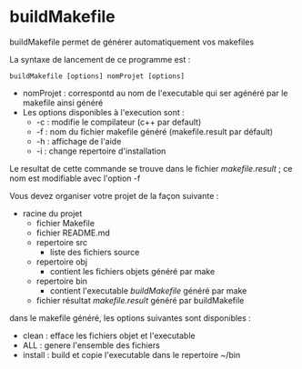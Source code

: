 # buildMakefile

buildMakefile permet de générer automatiquement vos makefiles

La syntaxe de lancement de ce programme est :

	buildMakefile [options] nomProjet [options]

* nomProjet : correspontd au nom de l'executable qui ser agénéré par le makefile ainsi généré
* Les options disponibles à l'execution sont :
	* -c : modifie le compilateur (c++ par default)
  	* -f : nom du fichier makefile généré (makefile.result par défault)
  	* -h : affichage de l'aide 
  	* -i : change repertoire d'installation

Le resultat de cette commande se trouve dans le fichier *makefile.result* ; ce nom est modifiable avec l'option -f

Vous devez organiser votre projet de la façon suivante :
* racine du projet
    - fichier Makefile
    - fichier README.md
    - repertoire src
    	- liste des fichiers source
    - repertoire obj
    	- contient les fichiers objets généré par make
    - repertoire bin
    	- contient l'executable *buildMakefile* généré par make
    - fichier résultat *makefile.result* généré par buildMakefile
   

dans le makefile généré, les options suivantes sont disponibles :
* clean : efface les fichiers objet et l'executable
* ALL : genere l'ensemble des fichiers
* install : build et copie l'executable dans le repertoire ~/bin 